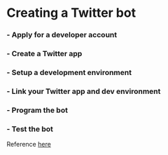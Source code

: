 # Creating a Twitter bot
### - Apply for a developer account
### - Create a Twitter app
### - Setup a development environment
### - Link your Twitter app and dev environment
### - Program the bot
### - Test the bot

Reference [here](https://learn.g2.com/how-to-make-a-twitter-bot)
